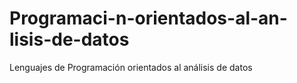 # Programaci-n-orientados-al-an-lisis-de-datos
Lenguajes de Programación orientados al análisis de datos

